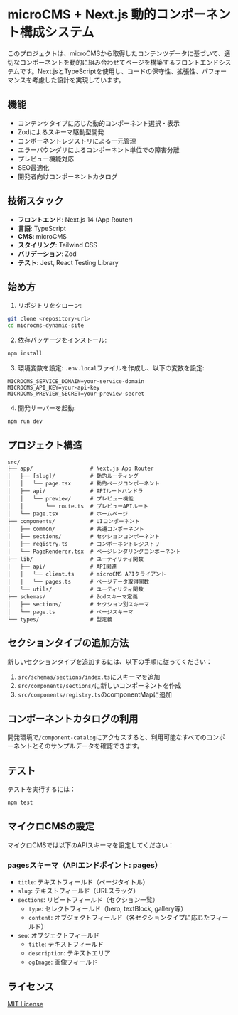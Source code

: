 # microCMS + Next.js 動的コンポーネント構成システム

このプロジェクトは、microCMSから取得したコンテンツデータに基づいて、適切なコンポーネントを動的に組み合わせてページを構築するフロントエンドシステムです。Next.jsとTypeScriptを使用し、コードの保守性、拡張性、パフォーマンスを考慮した設計を実現しています。

## 機能

- コンテンツタイプに応じた動的コンポーネント選択・表示
- Zodによるスキーマ駆動型開発
- コンポーネントレジストリによる一元管理
- エラーバウンダリによるコンポーネント単位での障害分離
- プレビュー機能対応
- SEO最適化
- 開発者向けコンポーネントカタログ

## 技術スタック

- **フロントエンド**: Next.js 14 (App Router)
- **言語**: TypeScript
- **CMS**: microCMS
- **スタイリング**: Tailwind CSS
- **バリデーション**: Zod
- **テスト**: Jest, React Testing Library

## 始め方

1. リポジトリをクローン:
```bash
git clone <repository-url>
cd microcms-dynamic-site
```

2. 依存パッケージをインストール:
```bash
npm install
```

3. 環境変数を設定:
`.env.local`ファイルを作成し、以下の変数を設定:
```
MICROCMS_SERVICE_DOMAIN=your-service-domain
MICROCMS_API_KEY=your-api-key
MICROCMS_PREVIEW_SECRET=your-preview-secret
```

4. 開発サーバーを起動:
```bash
npm run dev
```

## プロジェクト構造

```
src/
├── app/                  # Next.js App Router
│   ├── [slug]/           # 動的ルーティング
│   │   └── page.tsx      # 動的ページコンポーネント
│   ├── api/              # APIルートハンドラ
│   │   └── preview/      # プレビュー機能
│   │       └── route.ts  # プレビューAPIルート
│   └── page.tsx          # ホームページ
├── components/           # UIコンポーネント
│   ├── common/           # 共通コンポーネント
│   ├── sections/         # セクションコンポーネント
│   ├── registry.ts       # コンポーネントレジストリ
│   └── PageRenderer.tsx  # ページレンダリングコンポーネント
├── lib/                  # ユーティリティ関数
│   ├── api/              # API関連
│   │   └── client.ts     # microCMS APIクライアント
│   │   └── pages.ts      # ページデータ取得関数
│   └── utils/            # ユーティリティ関数
├── schemas/              # Zodスキーマ定義
│   ├── sections/         # セクション別スキーマ
│   └── page.ts           # ページスキーマ
└── types/                # 型定義
```

## セクションタイプの追加方法

新しいセクションタイプを追加するには、以下の手順に従ってください：

1. `src/schemas/sections/index.ts`にスキーマを追加
2. `src/components/sections/`に新しいコンポーネントを作成
3. `src/components/registry.ts`のcomponentMapに追加

## コンポーネントカタログの利用

開発環境で`/component-catalog`にアクセスすると、利用可能なすべてのコンポーネントとそのサンプルデータを確認できます。

## テスト

テストを実行するには：

```bash
npm test
```

## マイクロCMSの設定

マイクロCMSでは以下のAPIスキーマを設定してください：

### pagesスキーマ（APIエンドポイント: pages）

- `title`: テキストフィールド（ページタイトル）
- `slug`: テキストフィールド（URLスラッグ）
- `sections`: リピートフィールド（セクション一覧）
  - `type`: セレクトフィールド（hero, textBlock, gallery等）
  - `content`: オブジェクトフィールド（各セクションタイプに応じたフィールド）
- `seo`: オブジェクトフィールド
  - `title`: テキストフィールド
  - `description`: テキストエリア
  - `ogImage`: 画像フィールド

## ライセンス

[MIT License](LICENSE)